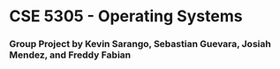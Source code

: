 <H1>CSE 5305 - Operating Systems</H1>
<H3>Group Project by Kevin Sarango, Sebastian Guevara, Josiah Mendez, and Freddy Fabian</H3>
